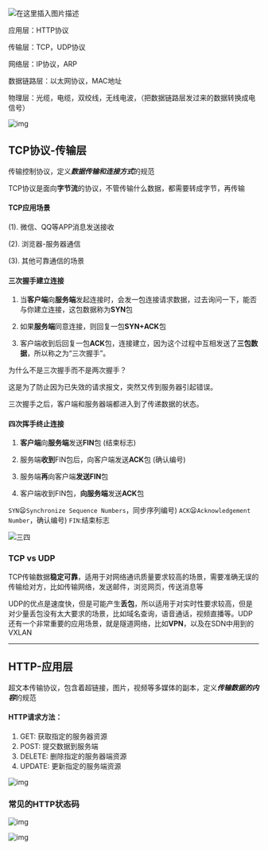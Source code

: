 ![在这里插入图片描述](TCP和HTTP.assets/2020081118533165.png)

应用层：HTTP协议

传输层：TCP，UDP协议

网络层：IP协议，ARP

数据链路层：以太网协议，MAC地址

物理层：光缆，电缆，双绞线，无线电波，（把数据链路层发过来的数据转换成电信号）



![img](TCP和HTTP.assets/19218157-f33e4a517935031a.png)



## TCP协议-传输层

传输控制协议，定义***数据传输和连接方式***的规范

TCP协议是面向**字节流**的协议，不管传输什么数据，都需要转成字节，再传输



#### TCP应用场景

(1). 微信、QQ等APP消息发送接收

(2). 浏览器-服务器通信

(3). 其他可靠通信的场景



#### 三次握手建立连接

1. 当**客户端**向**服务端**发起连接时，会发一包连接请求数据，过去询问一下，能否与你建立连接，这包数据称为**SYN**包

2. 如果**服务端**同意连接，则回复一包**SYN+ACK**包

3. 客户端收到后回复一包**ACK**包，连接建立，因为这个过程中互相发送了**三包数据**，所以称之为“三次握手”。



为什么不是三次握手而不是两次握手？

这是为了防止因为已失效的请求报文，突然又传到服务器引起错误。

三次握手之后，客户端和服务器端都进入到了传递数据的状态。



#### 四次挥手终止连接

1. **客户端**向**服务端**发送**FIN**包 (结束标志)

2. 服务端**收到**FIN包后，向客户端发送**ACK**包 (确认编号)

3. 服务端**再**向客户端**发送FIN**包

4. 客户端收到FIN包，**向服务端**发送**ACK**包



`SYN`😦`Synchronize Sequence Numbers`，同步序列编号)
`ACK`😦`Acknowledgement Number`，确认编号)
`FIN`:结束标志



![三四](TCP和HTTP.assets/1.png)



### TCP vs UDP

TCP传输数据**稳定可靠**，适用于对网络通讯质量要求较高的场景，需要准确无误的传输给对方，比如传输网络，发送邮件，浏览网页，传送消息等



UDP的优点是速度快，但是可能产生**丢包**，所以适用于对实时性要求较高，但是对少量丢包没有太大要求的场景，比如域名查询，语音通话，视频直播等。UDP还有一个非常重要的应用场景，就是隧道网络，比如**VPN**，以及在SDN中用到的VXLAN



------



## HTTP-应用层

超文本传输协议，包含着超链接，图片，视频等多媒体的副本，定义***传输数据的内容***的规范



#### HTTP请求方法：

1. GET:  获取指定的服务器资源
2. POST: 提交数据到服务端
3. DELETE: 删除指定的服务器端资源
4. UPDATE: 更新指定的服务端资源



![img](TCP和HTTP.assets/19218157-cabda73a9caee00c.png)

### 常见的HTTP状态码

![img](TCP和HTTP.assets/19218157-2c82005d3382a876.png)

![img](TCP和HTTP.assets/19218157-c9b6d695bf883dda.png)









